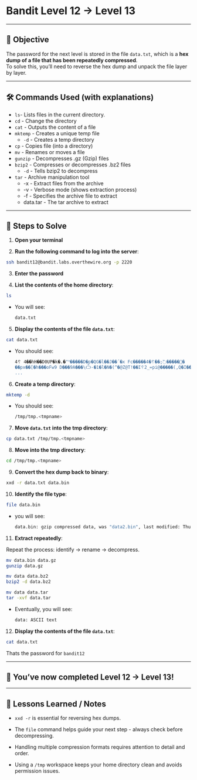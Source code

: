 # Bandit Level 12 → Level 13

---

## 🎯 Objective

The password for the next level is stored in the file `data.txt`, which is a **hex dump of a file that has been repeatedly compressed**.  
To solve this, you’ll need to reverse the hex dump and unpack the file layer by layer.

---


## 🛠️ Commands Used (with explanations)

- `ls`- Lists files in the current directory.
- `cd` - Change the directory
- `cat` - Outputs the content of a file
- `mktemp` - Creates a unique temp file
  - `-d` - Creates a temp directory
- `cp` - Copies file (into a directory)
- `mv` -  Renames or moves a file
- `gunzip` - Decompresses .gz (Gzip) files
- `bzip2` - Compresses or decompresses .bz2 files
  - `-d` - Tells bzip2 to decompress 
- `tar` - Archive manipulation tool
  - -x - Extract files from the archive
  - -v - Verbose mode (shows extraction process)
  - -f - Specifies the archive file to extract
  - data.tar - The tar archive to extract




---

## 🚀 Steps to Solve
1. **Open your terminal**

2. **Run the following command to log into the server**:

```bash
ssh bandit12@bandit.labs.overthewire.org -p 2220
```

3. **Enter the password**

4. **List the contents of the home directory**:
```bash
ls
```
  - You will see:
    ```bash
    data.txt
    ```


5. **Display the contents of the file `data.txt`**:
```bash
cat data.txt
```
- You should see:
  ```bash
  4␦ 4��hH��D0UP�k�.�"˟�����D�p�QG�l��J��΄�x Fc�����޺�����߰;��␦�4�
  ��px��[�h���oFw9 D���9A���\Ѽ-�1�l�N�(^�@Z@T!��I␦2_=pi@�����(,Q�I��/bݐ'�y��R�E
  ...
  ```

6. **Create a temp directory**:
```bash
mktemp -d
```
  - You should see:
    ```bash
    /tmp/tmp.<tmpname>
    ```

7. **Move `data.txt` into the tmp directory**:
```bash
cp data.txt /tmp/tmp.<tmpname>
```

8. **Move into the tmp directory**:
```bash
cd /tmp/tmp.<tmpname>
```

9. **Convert the hex dump back to binary**:
```bash
xxd -r data.txt data.bin
```

10. **Identify the file type**:
```bash
file data.bin
```
  - you will see:
    ```bash
    data.bin: gzip compressed data, was "data2.bin", last modified: Thu Apr 10 14:22:57 2025, max compression, from Unix, original size modulo 2^32 585
    ```
    
11. **Extract repeatedly**:
    
Repeat the process: identify → rename → decompress.
```bash
mv data.bin data.gz
gunzip data.gz
```
```bash
mv data data.bz2
bzip2 -d data.bz2
```
```bash
mv data data.tar
tar -xvf data.tar
```
  - Eventually, you will see:
    ```bash
    data: ASCII text
    ```

12. **Display the contents of the file `data.txt`**:
```bash
cat data.txt
```

Thats the password for `bandit12`

---

## 🎉 You’ve now completed Level 12 → Level 13!


---

## 🧠 Lessons Learned / Notes
- `xxd -r` is essential for reversing hex dumps.

- The `file` command helps guide your next step - always check before decompressing.

- Handling multiple compression formats requires attention to detail and order.

- Using a `/tmp` workspace keeps your home directory clean and avoids permission issues.
